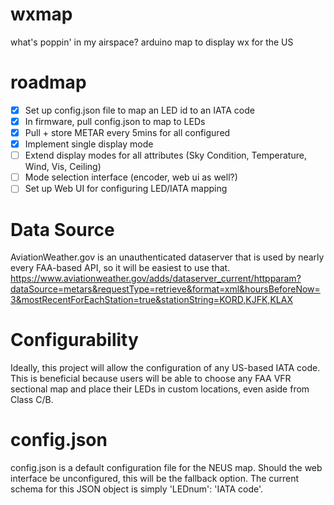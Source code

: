 # wxmap
what's poppin' in my airspace? arduino map to display wx for the US

# roadmap
- [x] Set up config.json file to map an LED id to an IATA code
- [x] In firmware, pull config.json to map to LEDs
- [x] Pull + store METAR every 5mins for all configured
- [x] Implement single display mode
- [ ] Extend display modes for all attributes (Sky Condition, Temperature, Wind, Vis, Ceiling)
- [ ] Mode selection interface (encoder, web ui as well?)
- [ ] Set up Web UI for configuring LED/IATA mapping

# Data Source
AviationWeather.gov is an unauthenticated dataserver that is used by nearly every FAA-based API, so it will be easiest to use that.
https://www.aviationweather.gov/adds/dataserver_current/httpparam?dataSource=metars&requestType=retrieve&format=xml&hoursBeforeNow=3&mostRecentForEachStation=true&stationString=KORD,KJFK,KLAX

# Configurability
Ideally, this project will allow the configuration of any US-based IATA code. This is beneficial because users will be able to choose any FAA VFR sectional map and place their LEDs in custom locations, even aside from Class C/B. 

# config.json
config.json is a default configuration file for the NEUS map. Should the web interface be unconfigured, this will be the fallback option. The current schema for this JSON object is simply 'LEDnum': 'IATA code'.